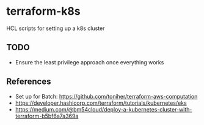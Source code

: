 # terraform-k8s
HCL scripts for setting up a k8s cluster

## TODO

* Ensure the least privilege approach once everything works

## References

* Set up for Batch: https://github.com/toniher/terraform-aws-computation
* https://developer.hashicorp.com/terraform/tutorials/kubernetes/eks
* https://medium.com/@bm54cloud/deploy-a-kubernetes-cluster-with-terraform-b5bf6a7a369a
